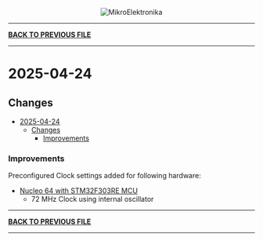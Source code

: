 
<p align="center">
  <img src="http://www.mikroe.com/img/designs/beta/logo_small.png?raw=true" alt="MikroElektronika"/>
</p>

---

**[BACK TO PREVIOUS FILE](../changelog.md)**

---

# 2025-04-24

## Changes

- [2025-04-24](#2025-04-24)
  - [Changes](#changes)
    + [Improvements](#improvements)

### Improvements

Preconfigured Clock settings added for following hardware:

+ [Nucleo 64 with STM32F303RE MCU](https://www.st.com/content/st_com/en/products/evaluation-tools/product-evaluation-tools/mcu-mpu-eval-tools/stm32-mcu-mpu-eval-tools/stm32-nucleo-boards/nucleo-f303re.html)
  + 72 MHz Clock using internal oscillator

---

**[BACK TO PREVIOUS FILE](../changelog.md)**

---

